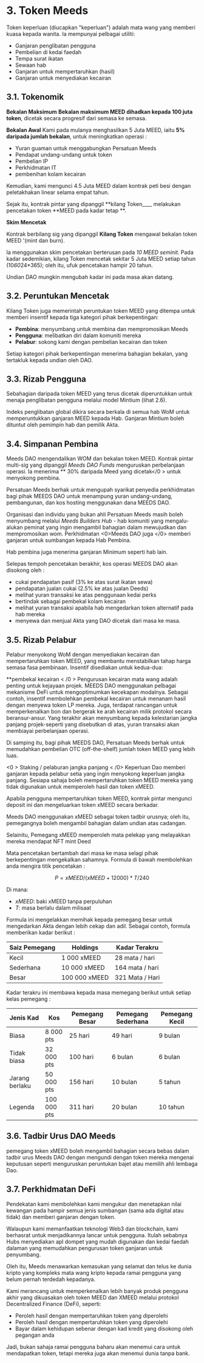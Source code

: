 # 3. Token Meeds

Token keperluan (diucapkan "keperluan") adalah mata wang yang memberi kuasa kepada wanita. Ia mempunyai pelbagai utiliti:

- Ganjaran penglibatan pengguna
- Pembelian di kedai faedah
- Tempa surat ikatan
- Sewaan hab
- Ganjaran untuk mempertaruhkan (hasil)
- Ganjaran untuk menyediakan kecairan


## 3.1. Tokenomik

**Bekalan Maksimum** **Bekalan maksimum MEED dihadkan kepada 100 juta token**, dicetak secara progresif dari semasa ke semasa.

**Bekalan Awal** Kami pada mulanya menghasilkan 5 Juta MEED, iaitu **5% daripada jumlah bekalan**, untuk meningkatkan operasi :

- Yuran guaman untuk menggabungkan Persatuan Meeds
- Pendapat undang-undang untuk token
- Pembelian IP
- Perkhidmatan IT
- pembenihan kolam kecairan

Kemudian, kami mengunci 4.5 Juta MEED dalam kontrak peti besi dengan peletakhakan linear selama empat tahun.

Sejak itu, kontrak pintar yang dipanggil **kilang Token____ melakukan pencetakan token **MEED pada kadar tetap **.

**Skim Mencetak**

Kontrak berbilang sig yang dipanggil __Kilang Token__ mengawal bekalan token MEED '(mint dan burn).

Ia menggunakan skim pencetakan berterusan pada *10 MEED seminit*. Pada kadar sedemikian, kilang Token mencetak sekitar 5 Juta MEED setiap tahun (10*60*24*365); oleh itu, ufuk pencetakan hampir 20 tahun.

Undian DAO mungkin mengubah kadar ini pada masa akan datang.

## 3.2. Peruntukan Mencetak

Kilang Token juga memerintah peruntukan token MEED yang ditempa untuk memberi insentif kepada tiga kategori pihak berkepentingan:

- **Pembina**: menyumbang untuk membina dan mempromosikan Meeds
- **Pengguna**: melibatkan diri dalam komuniti mereka
- **Pelabur**: sokong kami dengan pembelian kecairan dan token

Setiap kategori pihak berkepentingan menerima bahagian bekalan, yang tertakluk kepada undian oleh DAO.

## 3.3. Rizab Pengguna

Sebahagian daripada token MEED yang terus dicetak diperuntukkan untuk menaja penglibatan pengguna melalui model Mintium (lihat 2.6).

Indeks penglibatan global dikira secara berkala di semua hab WoM untuk memperuntukkan ganjaran MEED kepada Hab. Ganjaran Mintium boleh dituntut oleh pemimpin hab dan pemilik Akta.

## 3.4. Simpanan Pembina

Meeds DAO mengendalikan WOM dan bekalan token MEED. Kontrak pintar multi-sig yang dipanggil _Meeds DAO Funds_ menguruskan perbelanjaan operasi. Ia menerima ** 30% daripada Meed yang dicetak</0 > untuk menyokong pembina.</p>

Persatuan Meeds berhak untuk mengupah syarikat penyedia perkhidmatan bagi pihak MEEDS DAO untuk menampung yuran undang-undang, pembangunan, dan kos hosting menggunakan dana MEEDS DAO.

Organisasi dan individu yang bukan ahli Persatuan Meeds masih boleh menyumbang melalui _Meeds Builders Hub_ - hab komuniti yang mengalu-alukan peminat yang ingin mengambil bahagian dalam mewujudkan dan mempromosikan wom. Perkhidmatan <0>Meeds DAO juga </0> memberi ganjaran untuk sumbangan kepada Hab Pembina.

Hab pembina juga menerima ganjaran Minimum seperti hab lain.

Selepas tempoh pencetakan berakhir, kos operasi MEEDS DAO akan disokong oleh :

- cukai pendapatan pasif (3% ke atas surat ikatan sewa)
- pendapatan jualan cukai (2.5% ke atas jualan Deeds)
- melihat yuran transaksi ke atas penggunaan kedai perks
- bertindak sebagai pembekal kolam kecairan
- melihat yuran transaksi apabila hab mengedarkan token alternatif pada hab mereka
- menyewa dan menjual Akta yang DAO dicetak dari masa ke masa.

## 3.5. Rizab Pelabur

Pelabur menyokong WoM dengan menyediakan kecairan dan mempertaruhkan token MEED, yang membantu menstabilkan tahap harga semasa fasa pembinaan. Insentif disediakan untuk kedua-dua:

**pembekal kecairan < /0 > Pengurusan kecairan mata wang adalah penting untuk kejayaan projek. MEEDS DAO menggunakan pelbagai mekanisme DeFi untuk mengoptimumkan kecekapan modalnya. Sebagai contoh, insentif membolehkan pembekal kecairan untuk menanam hasil dengan menyewa token LP mereka. Juga, terdapat rancangan untuk memperkenalkan bon dan bergerak ke arah kecairan milik protokol secara beransur-ansur. Yang terakhir akan menyumbang kepada kelestarian jangka panjang projek-seperti yang disebutkan di atas, yuran transaksi akan membiayai perbelanjaan operasi.</p>

Di samping itu, bagi pihak MEEDS DAO, Persatuan Meeds berhak untuk memudahkan pembelian OTC (off-the-shelf) jumlah token MEED yang lebih luas.

<0 > Staking / pelaburan jangka panjang < /0> Keperluan Dao memberi ganjaran kepada pelabur setia yang ingin menyokong keperluan jangka panjang. Sesiapa sahaja boleh mempertaruhkan token MEED mereka yang tidak digunakan untuk memperoleh hasil dan token xMEED.

Apabila pengguna mempertaruhkan token MEED, kontrak pintar mengunci deposit ini dan mengeluarkan token xMEED secara berkadar.

Meeds DAO menggunakan xMEED sebagai token tadbir urusnya; oleh itu, pemegangnya boleh mengambil bahagian dalam undian atas cadangan.

Selainitu, Pemegang xMEED memperoleh mata pelekap yang melayakkan mereka mendapat NFT mint Deed

Mata pencetakan bertambah dari masa ke masa selagi pihak berkepentingan mengekalkan sahamnya. Formula di bawah membolehkan anda mengira titik pencetakan :

 $$ P = xMEED / (xMEED + 12000) * T / 240 $$

 Di mana:

- $xMEED$: baki xMEED tanpa perpuluhan
- $T$: masa berlalu dalam milisaat

Formula ini mengelakkan memihak kepada pemegang besar untuk mengedarkan Akta dengan lebih cekap dan adil. Sebagai contoh, formula memberikan kadar berikut :

| **Saiz Pemegang** | **Holdings**  | **Kadar Terakru** |
| ----------------- | ------------- | ----------------- |
| Kecil             | 1 000 xMEED   | 28 mata / hari    |
| Sederhana         | 10 000 xMEED  | 164 mata / hari   |
| Besar             | 100 000 xMEED | 321 Mata / Hari   |


Kadar terakru ini membawa kepada masa memegang berikut untuk setiap kelas pemegang :

| **Jenis Kad**  | **Kos**     | **Pemegang Besar** | **Pemegang Sederhana** | **Pemegang Kecil** |
| -------------- | ----------- | ------------------ | ---------------------- | ------------------ |
| Biasa          | 8 000 pts   | 25 hari            | 49 hari                | 9 bulan            |
| Tidak biasa    | 32 000 pts  | 100 hari           | 6 bulan                | 6 bulan            |
| Jarang berlaku | 50 000 pts  | 156 hari           | 10 bulan               | 5 tahun            |
| Legenda        | 100 000 pts | 311 hari           | 20 bulan               | 10 tahun           |

## 3.6. Tadbir Urus DAO Meeds

pemegang token xMEED boleh mengambil bahagian secara bebas dalam tadbir urus Meeds DAO dengan mengundi dengan token mereka mengenai keputusan seperti menguruskan peruntukan bajet atau memilih ahli lembaga Dao.

## 3.7. Perkhidmatan DeFi

Pendekatan kami membolehkan kami mengukur dan menetapkan nilai kewangan pada hampir semua jenis sumbangan (sama ada digital atau tidak) dan memberi ganjaran dengan token.

Walaupun kami memanfaatkan teknologi Web3 dan blockchain, kami berhasrat untuk menjadikannya lancar untuk pengguna. Itulah sebabnya Hubs menyediakan apl dompet yang mudah digunakan dan kedai faedah dalaman yang memudahkan pengurusan token ganjaran untuk penyumbang.

Oleh itu, Meeds menawarkan kemasukan yang selamat dan telus ke dunia kripto yang kompleks mata wang kripto kepada ramai pengguna yang belum pernah terdedah kepadanya.

Kami merancang untuk memperkenalkan lebih banyak produk pengguna akhir yang dikuasakan oleh token MEED dan XMEED melalui protokol Decentralized Finance (DeFi), seperti:

- Peroleh hasil dengan mempertaruhkan token yang diperolehi
- Peroleh hasil dengan mempertaruhkan token yang diperolehi
- Bayar dalam kehidupan sebenar dengan kad kredit yang disokong oleh pegangan anda

Jadi, bukan sahaja ramai pengguna baharu akan menemui cara untuk mendapatkan token, tetapi mereka juga akan menemui dunia tanpa bank.

